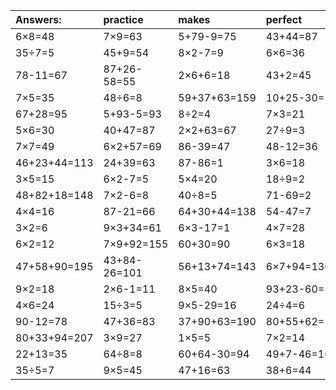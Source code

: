| Answers: | practice | makes | perfect | ! |
| :--- | :--- | :--- | :--- | :--- |
| 6×8=48 | 7×9=63 | 5+79-9=75 | 43+44=87 | 52-17=35 | 
| 35÷7=5 | 45+9=54 | 8×2-7=9 | 6×6=36 | 84-39=45 | 
| 78-11=67 | 87+26-58=55 | 2×6+6=18 | 43+2=45 | 4×5=20 | 
| 7×5=35 | 48÷6=8 | 59+37+63=159 | 10+25-30=5 | 5+34=39 | 
| 67+28=95 | 5+93-5=93 | 8÷2=4 | 7×3=21 | 45+54=99 | 
| 5×6=30 | 40+47=87 | 2×2+63=67 | 27÷9=3 | 9×6+81=135 | 
| 7×7=49 | 6×2+57=69 | 86-39=47 | 48-12=36 | 24÷8=3 | 
| 46+23+44=113 | 24+39=63 | 87-86=1 | 3×6=18 | 86+2=88 | 
| 3×5=15 | 6×2-7=5 | 5×4=20 | 18÷9=2 | 37+19=56 | 
| 48+82+18=148 | 7×2-6=8 | 40÷8=5 | 71-69=2 | 22+47=69 | 
| 4×4=16 | 87-21=66 | 64+30+44=138 | 54-47=7 | 79+78+23=180 | 
| 3×2=6 | 9×3+34=61 | 6×3-17=1 | 4×7=28 | 18+68-41=45 | 
| 6×2=12 | 7×9+92=155 | 60+30=90 | 6×3=18 | 69+52+75=196 | 
| 47+58+90=195 | 43+84-26=101 | 56+13+74=143 | 6×7+94=136 | 26+1+1=28 | 
| 9×2=18 | 2×6-1=11 | 8×5=40 | 93+23-60=56 | 9×2+27=45 | 
| 4×6=24 | 15÷3=5 | 9×5-29=16 | 24÷4=6 | 7×2-12=2 | 
| 90-12=78 | 47+36=83 | 37+90+63=190 | 80+55+62=197 | 9×3=27 | 
| 80+33+94=207 | 3×9=27 | 1×5=5 | 7×2=14 | 7×5-29=6 | 
| 22+13=35 | 64÷8=8 | 60+64-30=94 | 49+7-46=10 | 9÷9=1 | 
| 35÷5=7 | 9×5=45 | 47+16=63 | 38+6=44 | 18÷2=9 | 
